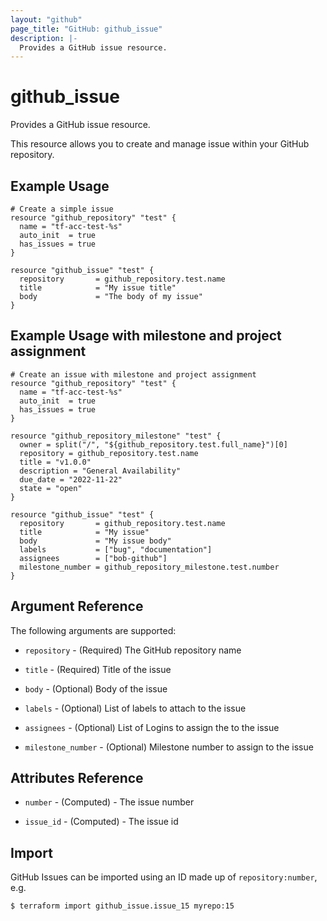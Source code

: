 ```yaml
---
layout: "github"
page_title: "GitHub: github_issue"
description: |-
  Provides a GitHub issue resource.
---
```


# github_issue

Provides a GitHub issue resource.

This resource allows you to create and manage issue within your
GitHub repository.

## Example Usage

```hcl
# Create a simple issue
resource "github_repository" "test" {
  name = "tf-acc-test-%s"
  auto_init  = true
  has_issues = true
}

resource "github_issue" "test" {
  repository       = github_repository.test.name
  title            = "My issue title"
  body             = "The body of my issue"
}
```

## Example Usage with milestone and project assignment

```hcl
# Create an issue with milestone and project assignment
resource "github_repository" "test" {
  name = "tf-acc-test-%s"
  auto_init  = true
  has_issues = true
}

resource "github_repository_milestone" "test" {
  owner = split("/", "${github_repository.test.full_name}")[0]
  repository = github_repository.test.name
  title = "v1.0.0"
  description = "General Availability"
  due_date = "2022-11-22"
  state = "open"
}

resource "github_issue" "test" {
  repository       = github_repository.test.name
  title            = "My issue"
  body             = "My issue body"
  labels           = ["bug", "documentation"]
  assignees        = ["bob-github"]
  milestone_number = github_repository_milestone.test.number
}
```

## Argument Reference

The following arguments are supported:

* `repository` - (Required) The GitHub repository name

* `title` - (Required) Title of the issue

* `body` - (Optional) Body of the issue

* `labels` - (Optional) List of labels to attach to the issue

* `assignees` - (Optional) List of Logins to assign the to the issue

* `milestone_number` - (Optional) Milestone number to assign to the issue

## Attributes Reference

* `number` - (Computed) - The issue number

* `issue_id` - (Computed) - The issue id

## Import

GitHub Issues can be imported using an ID made up of `repository:number`, e.g.

```
$ terraform import github_issue.issue_15 myrepo:15
```
